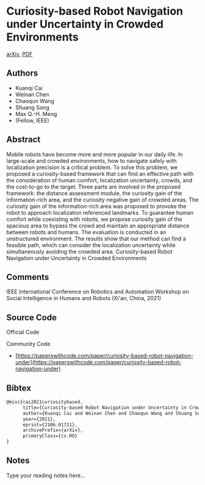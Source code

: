 
# Curiosity-based Robot Navigation under Uncertainty in Crowded Environments

[arXiv](https://arxiv.org/abs/2106.01721), [PDF](https://arxiv.org/pdf/2106.01721.pdf)

## Authors

- Kuanqi Cai
- Weinan Chen
- Chaoqun Wang
- Shuang Song
- Max Q.-H. Meng
- (Fellow, IEEE)

## Abstract

Mobile robots have become more and more popular in our daily life. In large-scale and crowded environments, how to navigate safely with localization precision is a critical problem. To solve this problem, we proposed a curiosity-based framework that can find an effective path with the consideration of human comfort, localization uncertainty, crowds, and the cost-to-go to the target. Three parts are involved in the proposed framework: the distance assessment module, the curiosity gain of the information-rich area, and the curiosity negative gain of crowded areas. The curiosity gain of the information-rich area was proposed to provoke the robot to approach localization referenced landmarks. To guarantee human comfort while coexisting with robots, we propose curiosity gain of the spacious area to bypass the crowd and maintain an appropriate distance between robots and humans. The evaluation is conducted in an unstructured environment. The results show that our method can find a feasible path, which can consider the localization uncertainty while simultaneously avoiding the crowded area. Curiosity-based Robot Navigation under Uncertainty in Crowded Environments

## Comments

IEEE International Conference on Robotics and Automation Workshop on Social Intelligence in Humans and Robots (Xi'an, China, 2021)

## Source Code

Official Code



Community Code

- [https://paperswithcode.com/paper/curiosity-based-robot-navigation-under](https://paperswithcode.com/paper/curiosity-based-robot-navigation-under)

## Bibtex

```tex
@misc{cai2021curiositybased,
      title={Curiosity-based Robot Navigation under Uncertainty in Crowded Environments}, 
      author={Kuanqi Cai and Weinan Chen and Chaoqun Wang and Shuang Song and Max Q. -H. Meng},
      year={2021},
      eprint={2106.01721},
      archivePrefix={arXiv},
      primaryClass={cs.RO}
}
```

## Notes

Type your reading notes here...

